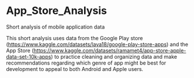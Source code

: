 # App_Store_Analysis
Short analysis of mobile application data

This short analysis uses data from the Google Play store (https://www.kaggle.com/datasets/lava18/google-play-store-apps) and the App Store (https://www.kaggle.com/datasets/ramamet4/app-store-apple-data-set-10k-apps) to practice cleaning and organizing data and make recommendations regarding which genre of app might be best for development to appeal to both Android and Apple users. 
